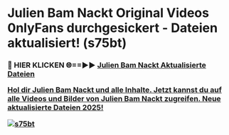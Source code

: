 # Julien Bam Nackt Original Videos 0nlyFans durchgesickert - Dateien aktualisiert! (s75bt)

<h3>🔴 HIER KLICKEN 🌐==►► <a href="https://tinyurl.com/h6vf6nb8" rel="nofollow">Julien Bam Nackt Aktualisierte Dateien

Hol dir Julien Bam Nackt und alle Inhalte. Jetzt kannst du auf alle Videos und Bilder von Julien Bam Nackt zugreifen. Neue aktualisierte Dateien 2025!

[![s75bt](https://i.imgur.com/sD4kR3V.gif)](https://tinyurl.com/h6vf6nb8)
